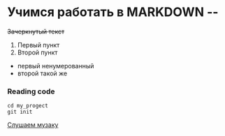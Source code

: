 #   Учимся работать в  MARKDOWN -- 

~~Зачеркнутый текст~~


1. Первый пункт
2. Второй пункт


* первый ненумерованный 
* второй такой же

### Reading code

``` mkdir my_project
cd my_progect
git init
```




[Слушаем музаку](https://www.radiorecord.ru "RadioRecord")
